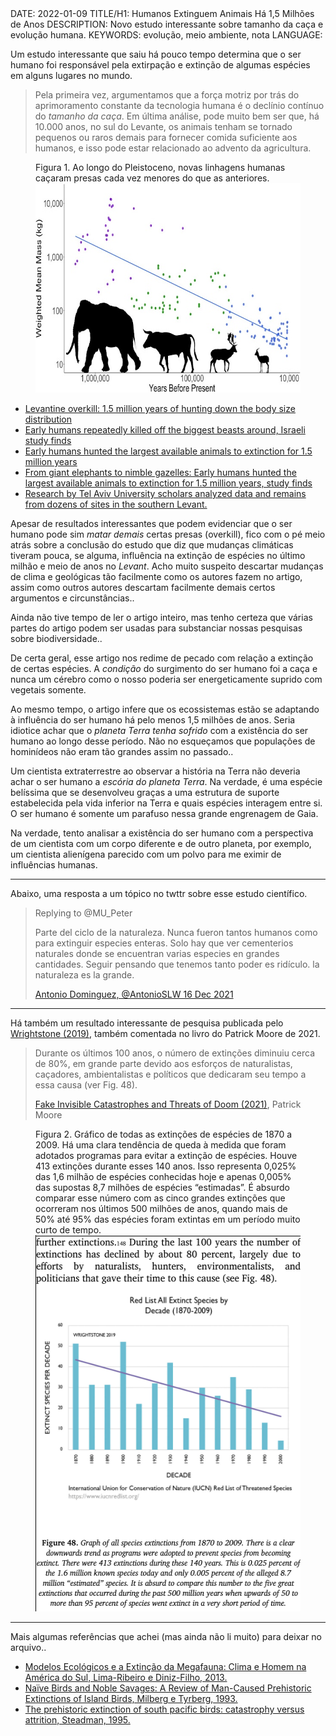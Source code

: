 <!DOCTYPE html>
<meta http-equiv="content-type" content="text/html; charset=utf-8">
<link rel="stylesheet" href="../css/style.css" type="text/css">
<!-- PLAIN TEXT -->
DATE: 2022-01-09
TITLE/H1: Humanos Extinguem Animais Há 1,5 Milhões de Anos
DESCRIPTION: Novo estudo interessante sobre tamanho da caça e evolução humana.
KEYWORDS: evolução, meio ambiente, nota
LANGUAGE: 

<!-- DATE MUST BE IN THE FORMAT YYY-MM-DD -->
<!-- H1 WILL BE ADDED TO POST/ARTICLE HEADER -->
<!-- KEYWORD DELIMITER IS COMMA -->


<!-- HYPERTEXT -->

Um estudo interessante que saiu há pouco tempo determina
que o ser humano foi responsável pela extirpação e extinção
de algumas espécies em alguns lugares no mundo.

> Pela primeira vez, argumentamos que a força motriz por trás do aprimoramento constante da tecnologia humana é o declínio contínuo do *tamanho da caça*. Em última análise, pode muito bem ser que, há 10.000 anos, no sul do Levante, os animais tenham se tornado pequenos ou raros demais para fornecer comida suficiente aos humanos, e isso pode estar relacionado ao advento da agricultura.

<figure>
	<figcaption>Figura 1. Ao longo do Pleistoceno, novas linhagens humanas caçaram presas cada vez menores do que as anteriores.</figcaption>
	<img src="hominidiFauna_small.jpg" alt="Gráfico do artigo" width="620" height="335">
</figure>


<ul lang="en">
  <li><a href="https://www.sciencedirect.com/science/article/abs/pii/S0277379121005230">Levantine overkill: 1.5 million years of hunting down the body size distribution</a></li>

  <li><a href="https://www.timesofisrael.com/early-humans-repeatedly-killed-out-the-biggest-beasts-around-israeli-study-finds/">Early humans repeatedly killed off the biggest beasts around, Israeli study finds</a></li>

  <li><a href="https://phys.org/news/2021-12-early-humans-largest-animals-extinction.html">Early humans hunted the largest available animals to extinction for 1.5 million years</a></li>

  <li><a href="https://www.sciencedaily.com/releases/2021/12/211221102708.htm">From giant elephants to nimble gazelles: Early humans hunted the largest available animals to extinction for 1.5 million years, study finds</a></li>

  <li><a href="https://www.jpost.com/archaeology/article-689385">Research by Tel Aviv University scholars analyzed data and remains from dozens of sites in the southern Levant.</a></li>

</ul>

Apesar de resultados interessantes que podem evidenciar que
o ser humano pode sim *matar demais* certas presas (<span lang="en">overkill</span>),
fico com o pé meio atrás
sobre a conclusão do estudo que diz que mudanças climáticas tiveram
pouca, se alguma, influência na extinção de espécies no último
milhão e meio de anos no *Levant*. Acho muito suspeito descartar
mudanças de clima e geológicas tão facilmente como os autores
fazem no artigo, assim como outros autores descartam facilmente
demais certos argumentos e circunstâncias..

Ainda não tive tempo de ler o artigo inteiro, mas tenho certeza que
várias partes do artigo podem ser usadas para substanciar
nossas pesquisas sobre biodiversidade..

De certa geral, esse artigo nos redime de pecado
com relação a extinção de certas espécies. A *condição* do surgimento
do ser humano foi a caça e nunca um cérebro como o nosso poderia
ser energeticamente suprido com vegetais somente.

Ao mesmo tempo, o artigo infere que os ecossistemas estão se adaptando
à influência do ser humano há pelo menos 1,5 milhões de anos. Seria
idiotice achar que o *planeta Terra tenha sofrido* com a existência do ser
humano ao longo desse período. Não no esqueçamos que populações
de hominídeos não eram tão grandes assim no passado..

Um cientista extraterrestre ao observar a história na Terra não deveria
achar o ser humano a *escória do planeta Terra*. Na verdade, é uma
espécie belíssima que se desenvolveu graças a uma estrutura de suporte
estabelecida pela vida inferior na Terra e quais espécies interagem entre si.
O ser humano é somente um parafuso nessa grande engrenagem de Gaia.

Na verdade, tento
analisar a existência do ser humano com a perspectiva de um cientista com um
corpo diferente e de outro planeta, por exemplo, um cientista alienígena
parecido com um polvo para me eximir de influências humanas.

---

Abaixo, uma resposta a um tópico no twttr sobre esse estudo científico.

> Replying to @MU_Peter
> 
> Parte del ciclo de la naturaleza. Nunca fueron tantos humanos como para extinguir especies enteras. Solo hay que ver cementerios naturales donde se encuentran varias especies en grandes cantidades.
> Seguir pensando que tenemos tanto poder es ridículo. la naturaleza es la grande.
>
> [Antonio Dominguez, @AntonioSLW 16 Dec 2021](https://twitter.com/MU_Peter/status/1471487834607468551)

---

Há também um resultado interessante de pesquisa publicada pelo 
[Wrightstone (2019)](https://wattsupwiththat.com/2019/05/27/gregory-wrightstone-exposing-the-mass-extinction-lie/),
também comentada no livro do Patrick Moore de 2021.

<blockquote>
<p lang="en" title="During the last 100 years the number of extinctions has declined by about 80 percent, largely due to efforts by naturalists, hunters, environmentalists, and politicians that gave their time to this cause (see Fig. 48).">Durante os últimos 100 anos, o número de extinções diminuiu cerca de 80%, em grande parte devido aos esforços de naturalistas, caçadores, ambientalistas e políticos que dedicaram seu tempo a essa causa (ver Fig. 48).</p>
<p><a href="https://www.amazon.com.br/Fake-Invisible-Catastrophes-Threats-English-ebook/dp/B08T6FFY6S" lang="en" hreflang="en">Fake Invisible Catastrophes and Threats of Doom (2021)</a>, Patrick Moore</p>
</blockquote>


<figure>
	<figcaption>Figura 2. 
Gráfico de todas as extinções de espécies de 1870 a 2009. Há uma clara tendência de queda à medida que foram adotados programas para evitar a extinção de espécies. Houve 413 extinções durante esses 140 anos. Isso representa 0,025% das 1,6 milhão de espécies conhecidas hoje e apenas 0,005% das supostas 8,7 milhões de espécies “estimadas”. É absurdo comparar esse número com as cinco grandes extinções que ocorreram nos últimos 500 milhões de anos, quando mais de 50% até 95% das espécies foram extintas em um período muito curto de tempo.</figcaption>
	<img src="moore2021.png" alt="book graph" width="451" height="602">
</figure>

---

Mais algumas referências que achei (mas ainda não li muito) para deixar
no arquivo..


<ul>
<li><a href="Paleoecologia_completo.pdf">Modelos Ecológicos e a Extinção da Megafauna: Clima e Homem na América do Sul, Lima-Ribeiro e Diniz-Filho, 2013.</a></li>

<li><a href="milberg1993.pdf">Naïve Birds and Noble Savages: A Review of Man-Caused Prehistoric Extinctions of Island Birds, Milberg e Tyrberg, 1993.</a></li>

<li><a href="steadman1995.pdf">The prehistoric extinction of south pacific birds: catastrophy versus attrition, Steadman, 1995.</a></li>

</ul>
